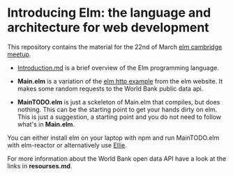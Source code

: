 # Introducing Elm: the language and architecture for web development

This repository contains the material for the 22nd of March [elm cambridge meetup](https://www.meetup.com/elm-cambridge/events/248132273/).

* [Introduction.md](https://github.com/deciob/introducing-elm-with-world-bank-example/blob/master/Introduction.md) is a brief overview of the Elm programming language.

* **Main.elm** is a variation of the [elm http example](http://elm-lang.org/examples/http) from the elm website. It makes some random requests to the World Bank public data api.

* **MainTODO.elm** is just a sckeleton of Main.elm that compiles, but does nothing. This can be the starting point to get your hands dirty on elm. This is just a suggestion, a starting point and you do not need to follow what's in **Main.elm**.


You can either install elm on your laptop with npm and run MainTODO.elm with elm-reactor or alternatively use [Ellie](https://ellie-app.com/new).

For more information about the World Bank open data API have a look at the links in **resourses.md**.



